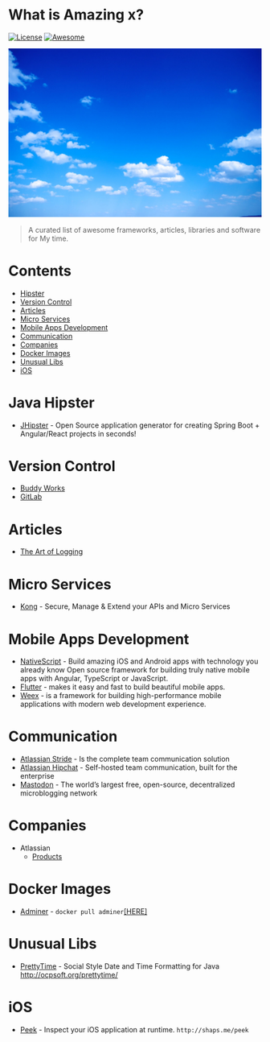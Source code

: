 # What is Amazing x?

[![License](https://img.shields.io/github/license/mashape/apistatus.svg)](https://mit-license.org/)
[![Awesome](https://cdn.rawgit.com/sindresorhus/awesome/d7305f38d29fed78fa85652e3a63e154dd8e8829/media/badge.svg)](https://github.com/SkyDayDayBlue/awesome-sddb)

![SkyDayDayBlue](static/images/bluesky.jpg)

> A curated list of awesome frameworks, articles, libraries and software for My time. 

# Contents

  - [Hipster](#hipster)
  - [Version Control](#version-control)
  - [Articles](#articles)
  - [Micro Services](#micro-services)
  - [Mobile Apps Development](#mobile-apps-development)
  - [Communication](#communication)
  - [Companies](#companies)
  - [Docker Images](#docker-images)
  - [Unusual Libs](#unusual-libs)
  - [iOS](#ios)

# Java Hipster

- [JHipster](https://www.jhipster.tech/) - Open Source application generator for creating Spring Boot + Angular/React projects in seconds!

# Version Control

- [Buddy Works](https://buddy.works/)
- [GitLab](https://about.gitlab.com/)

# Articles

- [The Art of Logging](https://www.codeproject.com/Articles/42354/The-Art-of-Logging)

# Micro Services

- [Kong](https://getkong.org/) - Secure, Manage & Extend your APIs and Micro Services

# Mobile Apps Development

- [NativeScript](https://www.nativescript.org/) - Build amazing iOS and Android apps with technology you already know Open source framework for building truly native mobile apps with Angular, TypeScript or JavaScript.
- [Flutter](https://flutter.io/) - makes it easy and fast to build beautiful mobile apps.
- [Weex](https://weex.apache.org) - is a framework for building high-performance mobile applications with modern web development experience.

# Communication

- [Atlassian Stride](https://www.stride.com/) - Is the complete team communication solution
- [Atlassian Hipchat](https://www.atlassian.com/software/hipchat) - Self-hosted team communication, built for the enterprise
- [Mastodon](https://joinmastodon.org/) - The world’s largest free, open-source, decentralized microblogging network

# Companies

- Atlassian
  - [Products](https://www.atlassian.com/software)

# Docker Images

- [Adminer](https://www.adminer.org/en/) - `docker pull adminer`[[HERE]](https://hub.docker.com/_/adminer/)

# Unusual Libs

- [PrettyTime](https://github.com/ocpsoft/prettytime) - Social Style Date and Time Formatting for Java http://ocpsoft.org/prettytime/

# iOS

- [Peek](<https://github.com/shaps80/Peek>) - Inspect your iOS application at runtime. `http://shaps.me/peek`